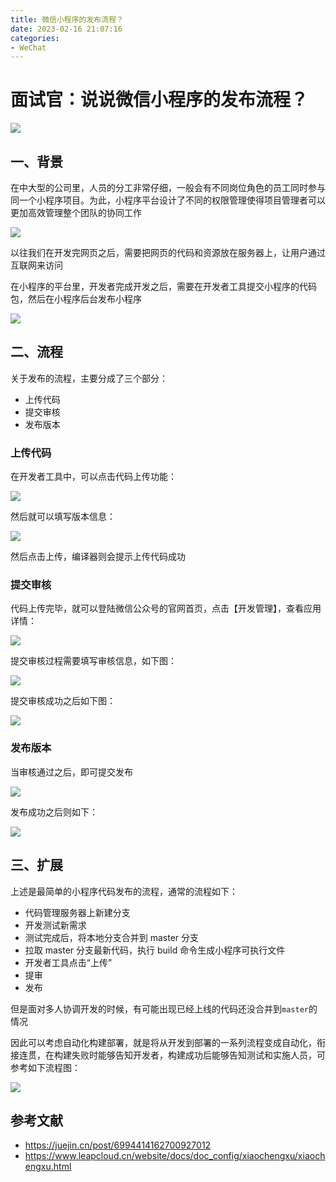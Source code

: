 ```yaml
---
title: 微信小程序的发布流程？
date: 2023-02-16 21:07:16
categories: 
- WeChat
---
```


# 面试官：说说微信小程序的发布流程？

 ![](https://static.vue-js.com/d5cccdf0-3652-11ec-8e64-91fdec0f05a1.png)

## 一、背景

在中大型的公司里，人员的分工非常仔细，一般会有不同岗位角色的员工同时参与同一个小程序项目。为此，小程序平台设计了不同的权限管理使得项目管理者可以更加高效管理整个团队的协同工作

 ![](https://static.vue-js.com/e76aff50-3652-11ec-8e64-91fdec0f05a1.png)

以往我们在开发完网页之后，需要把网页的代码和资源放在服务器上，让用户通过互联网来访问

在小程序的平台里，开发者完成开发之后，需要在开发者工具提交小程序的代码包，然后在小程序后台发布小程序

 ![](https://static.vue-js.com/fe5da190-3652-11ec-8e64-91fdec0f05a1.png)





## 二、流程

关于发布的流程，主要分成了三个部分：

- 上传代码
- 提交审核
- 发布版本



### 上传代码

在开发者工具中，可以点击代码上传功能：

 ![](https://static.vue-js.com/08f19bc0-3653-11ec-a752-75723a64e8f5.png)

然后就可以填写版本信息：

 ![](https://static.vue-js.com/1d02c8f0-3653-11ec-a752-75723a64e8f5.png)

然后点击上传，编译器则会提示上传代码成功



### 提交审核

代码上传完毕，就可以登陆微信公众号的官网首页，点击【开发管理】，查看应用详情：

 ![](https://static.vue-js.com/281038e0-3653-11ec-8e64-91fdec0f05a1.png)

提交审核过程需要填写审核信息，如下图：

 ![](https://static.vue-js.com/33d97ec0-3653-11ec-a752-75723a64e8f5.png)

提交审核成功之后如下图：

 ![](https://static.vue-js.com/3e4c3550-3653-11ec-a752-75723a64e8f5.png)

### 发布版本

当审核通过之后，即可提交发布

 ![](https://static.vue-js.com/495140d0-3653-11ec-8e64-91fdec0f05a1.png)

发布成功之后则如下：

 ![](https://static.vue-js.com/5293b4c0-3653-11ec-8e64-91fdec0f05a1.png)



## 三、扩展

上述是最简单的小程序代码发布的流程，通常的流程如下：

- 代码管理服务器上新建分支
- 开发测试新需求
- 测试完成后，将本地分支合并到 master 分支
- 拉取 master 分支最新代码，执行 build 命令生成小程序可执行文件
- 开发者工具点击“上传”
- 提审
- 发布

但是面对多人协调开发的时候，有可能出现已经上线的代码还没合并到`master`的情况

因此可以考虑自动化构建部署，就是将从开发到部署的一系列流程变成自动化，衔接连贯，在构建失败时能够告知开发者，构建成功后能够告知测试和实施人员，可参考如下流程图：

 ![](https://static.vue-js.com/602d9bf0-3653-11ec-a752-75723a64e8f5.png)


## 参考文献

- https://juejin.cn/post/6994414162700927012
- https://www.leapcloud.cn/website/docs/doc_config/xiaochengxu/xiaochengxu.html